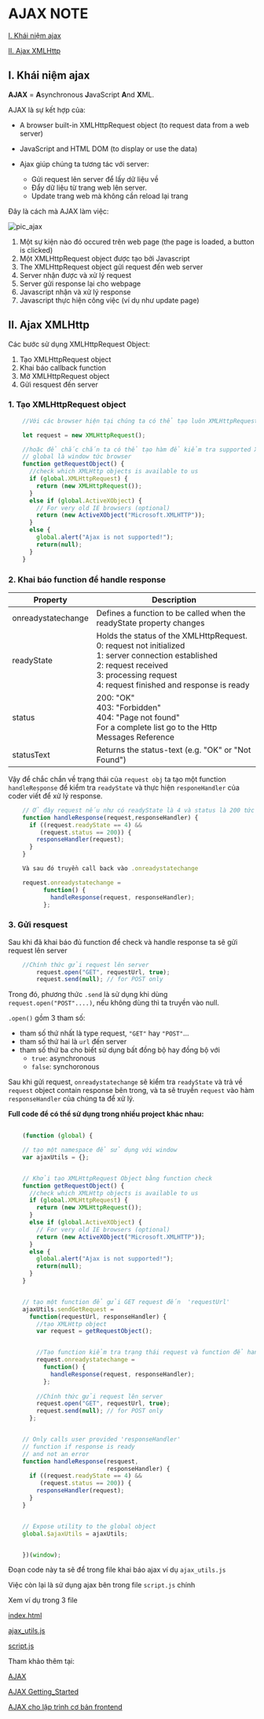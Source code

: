 # AJAX NOTE

[I. Khái niệm ajax](#i-khai-niem-ajax)

[II. Ajax XMLHttp](#ii-ajax-xmlhttp)

## I. Khái niệm ajax

**AJAX** = **A**synchronous **J**avaScript **A**nd **X**ML.

AJAX là sự kết hợp của:

- A browser built-in XMLHttpRequest object (to request data from a web server)

- JavaScript and HTML DOM (to display or use the data)

- Ajax giúp chúng ta tương tác với server:
  - Gửi request lên server để lấy dữ liệu về
  - Đẩy dữ liệu từ trang web lên server.
  - Update trang web mà không cần reload lại trang

Đây là cách mà AJAX làm việc:

![pic_ajax](./pic_ajax.gif)

1. Một sự kiện nào đó occured trên web page (the page is loaded, a button is clicked)
2. Một XMLHttpRequest object được tạo bởi Javascript
3. The XMLHttpRequest object gửi request đến web server
4. Server nhận được và xử lý request
5. Server gửi response lại cho webpage
6. Javascript nhận và xử lý response
7. Javascript thực hiện công việc (ví dụ như update page)

## II. Ajax XMLHttp

Các bước sử dụng XMLHttpRequest Object:

1. Tạo XMLHttpRequest object
2. Khai báo callback function
3. Mở XMLHttpRequest object
4. Gửi resquest đến server

### 1. Tạo XMLHttpRequest object

```javascript
    //Với các browser hiện tại chúng ta có thể tạo luôn XMLHttpRequest Object với syntax:

    let request = new XMLHttpRequest();

    //hoặc để chắc chắn ta có thể tạo hàm để kiểm tra supported XMLHttp object với browser như sau
    // global là window tức browser
    function getRequestObject() {
      //check which XMLHttp objects is available to us
      if (global.XMLHttpRequest) {
        return (new XMLHttpRequest());
      } 
      else if (global.ActiveXObject) {
        // For very old IE browsers (optional)
        return (new ActiveXObject("Microsoft.XMLHTTP"));
      } 
      else {
        global.alert("Ajax is not supported!");
        return(null); 
      }
    }

```

### 2. Khai báo function để handle response

Property | Description
---------|------------
onreadystatechange | Defines a function to be called when the readyState property changes
readyState | Holds the status of the XMLHttpRequest.<br>0: request not initialized <br>1: server connection established <br>2: request received<br>3: processing request<br>4: request finished and response is ready
status | 200: "OK"<br>403: "Forbidden"<br>404: "Page not found"<br>For a complete list go to the Http Messages Reference
statusText | Returns the status-text (e.g. "OK" or "Not Found")

Vậy để chắc chắn về trạng thái của `request obj` ta tạo một function `handleResponse` để kiểm tra `readyState` và thực hiện `responeHandler` của coder viết để xử lý response.

```Javascript
    // Ở đây request nếu như có readyState là 4 và status là 200 tức là thành công, resquest bây giờ sẽ contain response vì vậy ta truyền request vào hàm responseHandler ( hàm ta sẽ tự define để thực hiện cv nào đó vs response trong request được trả về.)
    function handleResponse(request,responseHandler) {
      if ((request.readyState == 4) &&
         (request.status == 200)) {
        responseHandler(request);
      }
    }

    Và sau đó truyền call back vào .onreadystatechange

    request.onreadystatechange = 
          function() { 
            handleResponse(request, responseHandler); 
          };
```

### 3. Gửi resquest

Sau khi đã khai báo đủ function để check và handle response ta sẽ gửi request lên server

```javascript
    //Chính thức gửi request lên server
        request.open("GET", requestUrl, true);
        request.send(null); // for POST only
```

Trong đó, phương thức `.send` là sử dụng khi dùng `request.open("POST"....)`, nếu không dùng thì ta truyền vào null.

`.open()` gồm 3 tham số:

- tham số thứ nhất là type request, `"GET"` hay `"POST"`...
- tham số thứ hai là `url` đến server
- tham số thứ ba cho biết sử dụng bất đồng bộ hay đồng bộ với
  - `true`: asynchronous
  - `false`: synchoronous

Sau khi gửi request, `onreadystatechange` sẽ kiểm tra `readyState` và trả về `request` object contain response bên trong, và ta sẽ truyền `request` vào hàm `responseHandler` của chúng ta để xử lý.

**Full code để có thể sử dụng trong nhiều project khác nhau:**

```javascript
    
    (function (global) {

    // tạo một namespace để sử dụng với window
    var ajaxUtils = {};


    // Khởi tạo XMLHttpRequest Object bằng function check
    function getRequestObject() {
      //check which XMLHttp objects is available to us
      if (global.XMLHttpRequest) {
        return (new XMLHttpRequest());
      } 
      else if (global.ActiveXObject) {
        // For very old IE browsers (optional)
        return (new ActiveXObject("Microsoft.XMLHTTP"));
      } 
      else {
        global.alert("Ajax is not supported!");
        return(null); 
      }
    }


    // tạo một function để gửi GET request đến  'requestUrl'
    ajaxUtils.sendGetRequest = 
      function(requestUrl, responseHandler) {
        //tạo XMLHttp object
        var request = getRequestObject();


        //Tạo function kiểm tra trạng thái request và function để handle response khi nó được trả về
        request.onreadystatechange = 
          function() { 
            handleResponse(request, responseHandler); 
          };
        
        //Chính thức gửi request lên server
        request.open("GET", requestUrl, true);
        request.send(null); // for POST only
      };


    // Only calls user provided 'responseHandler'
    // function if response is ready
    // and not an error
    function handleResponse(resquest,
                            responseHandler) {
      if ((request.readyState == 4) &&
         (request.status == 200)) {
        responseHandler(request);
      }
    }


    // Expose utility to the global object
    global.$ajaxUtils = ajaxUtils;


    })(window);

```

Đoạn code này ta sẽ để trong file khai báo ajax ví dụ `ajax_utils.js`

Việc còn lại là sử dụng ajax bên trong file `script.js` chính

Xem ví dụ trong 3 file

[index.html](./index.html)

[ajax_utils.js](./ajax_utils.js)

[script.js](./script.js)

Tham khảo thêm tại:

[AJAX](https://www.w3schools.com/js/js_ajax_http.asp)

[AJAX Getting_Started](https://developer.mozilla.org/en-US/docs/Web/Guide/AJAX/Getting_Started)

[AJAX cho lập trình cơ bản frontend](https://codelearn.io/sharing/ajax-co-ban-cho-lap-trinh-front-end)